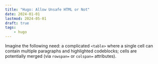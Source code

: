```yaml
---
title: "Hugo: Allow Unsafe HTML or Not"
date: 2024-01-01
lastmod: 2024-05-01
draft: true
tags:
    - hugo
---
```



Imagine the following need: a complicated `<table>` where a single cell can contain multiple paragraphs and highlighted codeblocks; cells are potentially merged (via `rowspan=` or `colspan=` attributes).